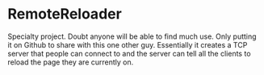 # RemoteReloader
Specialty project. Doubt anyone will be able to find much use. Only putting it on Github to share with this one other guy. Essentially it creates a TCP server that people can connect to and the server can tell all the clients to reload the page they are currently on.
